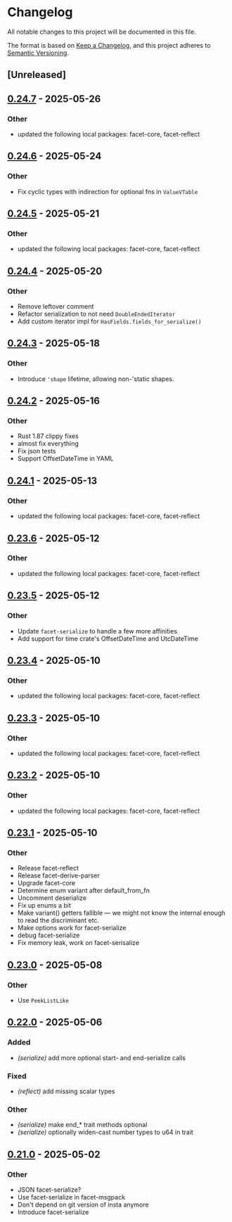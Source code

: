 # Changelog

All notable changes to this project will be documented in this file.

The format is based on [Keep a Changelog](https://keepachangelog.com/en/1.0.0/),
and this project adheres to [Semantic Versioning](https://semver.org/spec/v2.0.0.html).

## [Unreleased]

## [0.24.7](https://github.com/facet-rs/facet/compare/facet-serialize-v0.24.6...facet-serialize-v0.24.7) - 2025-05-26

### Other

- updated the following local packages: facet-core, facet-reflect

## [0.24.6](https://github.com/facet-rs/facet/compare/facet-serialize-v0.24.5...facet-serialize-v0.24.6) - 2025-05-24

### Other

- Fix cyclic types with indirection for optional fns in `ValueVTable`

## [0.24.5](https://github.com/facet-rs/facet/compare/facet-serialize-v0.24.4...facet-serialize-v0.24.5) - 2025-05-21

### Other

- updated the following local packages: facet-core, facet-reflect

## [0.24.4](https://github.com/facet-rs/facet/compare/facet-serialize-v0.24.3...facet-serialize-v0.24.4) - 2025-05-20

### Other

- Remove leftover comment
- Refactor serialization to not need `DoubleEndedIterator`
- Add custom iterator impl for `HasFields.fields_for_serialize()`

## [0.24.3](https://github.com/facet-rs/facet/compare/facet-serialize-v0.24.2...facet-serialize-v0.24.3) - 2025-05-18

### Other

- Introduce `'shape` lifetime, allowing non-'static shapes.

## [0.24.2](https://github.com/facet-rs/facet/compare/facet-serialize-v0.24.1...facet-serialize-v0.24.2) - 2025-05-16

### Other

- Rust 1.87 clippy fixes
- almost fix everything
- Fix json tests
- Support OffsetDateTime in YAML

## [0.24.1](https://github.com/facet-rs/facet/compare/facet-serialize-v0.24.0...facet-serialize-v0.24.1) - 2025-05-13

### Other

- updated the following local packages: facet-core, facet-reflect

## [0.23.6](https://github.com/facet-rs/facet/compare/facet-serialize-v0.23.5...facet-serialize-v0.23.6) - 2025-05-12

### Other

- updated the following local packages: facet-core, facet-reflect

## [0.23.5](https://github.com/facet-rs/facet/compare/facet-serialize-v0.23.4...facet-serialize-v0.23.5) - 2025-05-12

### Other

- Update `facet-serialize` to handle a few more affinities
- Add support for time crate's OffsetDateTime and UtcDateTime

## [0.23.4](https://github.com/facet-rs/facet/compare/facet-serialize-v0.23.3...facet-serialize-v0.23.4) - 2025-05-10

### Other

- updated the following local packages: facet-core, facet-reflect

## [0.23.3](https://github.com/facet-rs/facet/compare/facet-serialize-v0.23.2...facet-serialize-v0.23.3) - 2025-05-10

### Other

- updated the following local packages: facet-core, facet-reflect

## [0.23.2](https://github.com/facet-rs/facet/compare/facet-serialize-v0.23.1...facet-serialize-v0.23.2) - 2025-05-10

### Other

- updated the following local packages: facet-core, facet-reflect

## [0.23.1](https://github.com/facet-rs/facet/compare/facet-serialize-v0.23.0...facet-serialize-v0.23.1) - 2025-05-10

### Other

- Release facet-reflect
- Release facet-derive-parser
- Upgrade facet-core
- Determine enum variant after default_from_fn
- Uncomment deserialize
- Fix up enums a bit
- Make variant() getters fallible — we might not know the internal enough to read the discriminant etc.
- Make options work for facet-serialize
- debug facet-serialize
- Fix memory leak, work on facet-serisalize

## [0.23.0](https://github.com/facet-rs/facet/compare/facet-serialize-v0.22.0...facet-serialize-v0.23.0) - 2025-05-08

### Other

- Use `PeekListLike`

## [0.22.0](https://github.com/facet-rs/facet/compare/facet-serialize-v0.21.0...facet-serialize-v0.22.0) - 2025-05-06

### Added

- *(serialize)* add more optional start- and end-serialize calls

### Fixed

- *(reflect)* add missing scalar types

### Other

- *(serialize)* make end_* trait methods optional
- *(serialize)* optionally widen-cast number types to u64 in trait

## [0.21.0](https://github.com/facet-rs/facet/compare/facet-serialize-v0.20.0...facet-serialize-v0.21.0) - 2025-05-02

### Other

- JSON facet-serialize?
- Use facet-serialize in facet-msgpack
- Don't depend on git version of insta anymore
- Introduce facet-serialize
